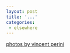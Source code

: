 ```yaml
---
layout: post
title: '...'
categories:
 - elsewhere
---
```



<a href="http://www.themorningnews.org/archives/photo/perini-photosbyvincent/gallery/index.html">photos by vincent perini</a>
		



		
